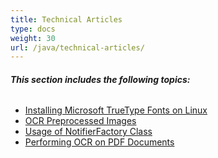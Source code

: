 ```yaml
---
title: Technical Articles
type: docs
weight: 30
url: /java/technical-articles/
---
```


###### **This section includes the following topics:** 
- [Installing Microsoft TrueType Fonts on Linux](/ocr/java/installing-microsoft-truetype-fonts-on-linux-html/)
- [OCR Preprocessed Images](/ocr/java/ocr-preprocessed-images-html/)
- [Usage of NotifierFactory Class](/ocr/java/usage-of-notifierfactory-class-html/)
- [Performing OCR on PDF Documents](/ocr/java/performing-ocr-on-pdf-documents-html/)
